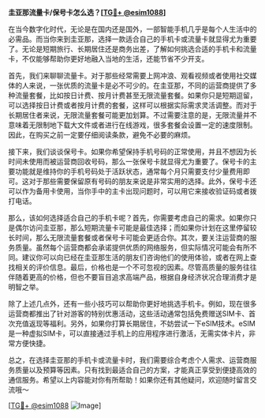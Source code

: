 **圭亚那流量卡/保号卡怎么选？[[TG💪+ @esim1088](https://t.me/s/esim1088)]**

在当今数字化时代，无论是在国内还是国外，一部智能手机几乎是每个人生活中的必需品。而当你来到圭亚那，选择一款适合自己的手机卡或流量卡就显得尤为重要了。无论是短期旅行、长期居住还是商务出差，了解如何挑选合适的手机卡和流量卡，不仅能够帮助你更好地融入当地的生活，还能节省不少开支。

首先，我们来聊聊流量卡。对于那些经常需要上网冲浪、观看视频或者使用社交媒体的人来说，一张优质的流量卡是必不可少的。在圭亚那，不同的运营商提供了多种流量套餐，比如按日计费、按月计费甚至无限流量套餐。如果你只是短期逗留，可以选择按日计费或者按月计费的套餐，这样可以根据实际需求灵活调整。而对于长期居住者来说，无限流量套餐可能更加划算。不过需要注意的是，无限流量并不意味着无限制地下载大文件或者进行在线游戏，很多套餐会设置一定的速度限制。因此，在购买之前一定要仔细阅读条款，避免不必要的麻烦。

接下来，我们谈谈保号卡。如果你希望保持手机号码的正常使用，并且不想因为长时间未使用而被运营商回收号码，那么一张保号卡就显得尤为重要了。保号卡的主要功能就是维持你的手机号码处于活跃状态，通常每个月只需要支付少量费用即可。这对于那些需要保留原有号码的朋友来说是非常实用的选择。此外，保号卡还可以作为备用卡使用，当你手中的主卡出现问题时，可以用它来接收验证码或者拨打电话。

那么，该如何选择适合自己的手机卡呢？首先，你需要考虑自己的需求。如果你只是偶尔访问圭亚那，那么短期流量卡可能是最佳选择；而如果你计划在这里停留较长时间，那么无限流量套餐或者保号卡可能会更适合你。其次，要关注运营商的服务质量。虽然每个运营商都会承诺提供优质的网络服务，但实际情况可能会有所不同。建议你可以向已经在圭亚那生活的朋友们咨询他们的使用体验，或者在网上查找相关的评价信息。最后，价格也是一个不可忽视的因素。尽管高质量的服务往往伴随着更高的价格，但也不要盲目追求高端产品，根据自身经济状况合理消费才是明智之举。

除了上述几点外，还有一些小技巧可以帮助你更好地挑选手机卡。例如，现在很多运营商都推出了针对游客的特别优惠活动，这些活动通常包括免费赠送SIM卡、首次充值返现等福利。另外，如果你打算长期居住，不妨尝试一下eSIM技术。eSIM是一种虚拟SIM卡，可以直接通过手机上的应用程序进行激活，无需实体卡片，非常方便快捷。

总之，在选择圭亚那的手机卡或流量卡时，我们需要综合考虑个人需求、运营商服务质量以及预算等因素。只有找到最适合自己的方案，才能真正享受到便捷高效的通信服务。希望以上内容能对你有所帮助！如果你还有其他疑问，欢迎随时留言交流哦～ 

[[TG💪+ @esim1088](https://t.me/s/esim1088) ![Image](https://i.postimg.cc/4NQfJmqS/Snipaste-2025-05-13-00-14-12.png)]